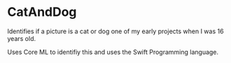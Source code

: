 # CatAndDog

Identifies if a picture is a cat or dog one of my early projects when I was 16 years old.

Uses Core ML to identifiy this and uses the Swift Programming language.
